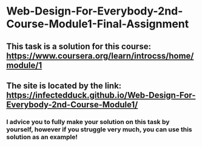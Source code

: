 # Web-Design-For-Everybody-2nd-Course-Module1-Final-Assignment
## This task is a solution for this course: https://www.coursera.org/learn/introcss/home/module/1
## The site is located by the link: https://infectedduck.github.io/Web-Design-For-Everybody-2nd-Course-Module1/
### I advice you to fully make your solution on this task by yourself, however if you struggle very much, you can use this solution as an example!
